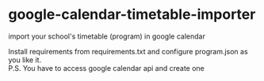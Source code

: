 # google-calendar-timetable-importer
import your school's timetable (program) in google calendar

Install requirements from requirements.txt and configure program.json as you like it.<br/>
P.S. You have to access google calendar api and create one
